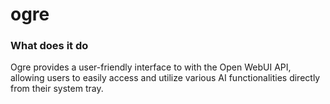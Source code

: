 # ogre

### What does it do
Ogre provides a user-friendly interface to with the Open WebUI API, allowing users to easily access and utilize various AI functionalities directly from their system tray.

